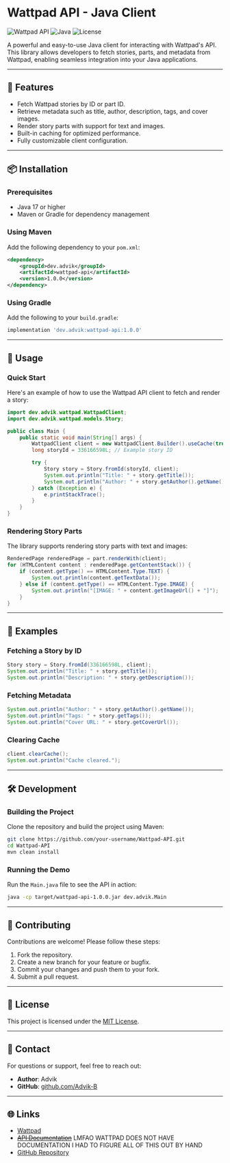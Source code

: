 
# Wattpad API - Java Client

![Wattpad API](https://img.shields.io/badge/Wattpad-API-orange?style=for-the-badge)
![Java](https://img.shields.io/badge/Java-17+-blue?style=for-the-badge)
![License](https://img.shields.io/badge/License-MIT-green?style=for-the-badge)

A powerful and easy-to-use Java client for interacting with Wattpad's API. This library allows developers to fetch stories, parts, and metadata from Wattpad, enabling seamless integration into your Java applications.

---

## 🌟 Features

- Fetch Wattpad stories by ID or part ID.
- Retrieve metadata such as title, author, description, tags, and cover images.
- Render story parts with support for text and images.
- Built-in caching for optimized performance.
- Fully customizable client configuration.

---

## 📦 Installation

### Prerequisites
- Java 17 or higher
- Maven or Gradle for dependency management

### Using Maven
Add the following dependency to your `pom.xml`:
```xml
<dependency>
    <groupId>dev.advik</groupId>
    <artifactId>wattpad-api</artifactId>
    <version>1.0.0</version>
</dependency>
```

### Using Gradle
Add the following to your `build.gradle`:
```gradle
implementation 'dev.advik:wattpad-api:1.0.0'
```

---

## 🚀 Usage

### Quick Start
Here's an example of how to use the Wattpad API client to fetch and render a story:

```java
import dev.advik.wattpad.WattpadClient;
import dev.advik.wattpad.models.Story;

public class Main {
    public static void main(String[] args) {
        WattpadClient client = new WattpadClient.Builder().useCache(true).build();
        long storyId = 336166598L; // Example story ID

        try {
            Story story = Story.fromId(storyId, client);
            System.out.println("Title: " + story.getTitle());
            System.out.println("Author: " + story.getAuthor().getName());
        } catch (Exception e) {
            e.printStackTrace();
        }
    }
}
```

### Rendering Story Parts
The library supports rendering story parts with text and images:
```java
RenderedPage renderedPage = part.renderWith(client);
for (HTMLContent content : renderedPage.getContentStack()) {
    if (content.getType() == HTMLContent.Type.TEXT) {
        System.out.println(content.getTextData());
    } else if (content.getType() == HTMLContent.Type.IMAGE) {
        System.out.println("[IMAGE: " + content.getImageUrl() + "]");
    }
}
```

---

## 📖 Examples

### Fetching a Story by ID
```java
Story story = Story.fromId(336166598L, client);
System.out.println("Title: " + story.getTitle());
System.out.println("Description: " + story.getDescription());
```

### Fetching Metadata
```java
System.out.println("Author: " + story.getAuthor().getName());
System.out.println("Tags: " + story.getTags());
System.out.println("Cover URL: " + story.getCoverUrl());
```

### Clearing Cache
```java
client.clearCache();
System.out.println("Cache cleared.");
```

---

## 🛠️ Development

### Building the Project
Clone the repository and build the project using Maven:
```bash
git clone https://github.com/your-username/Wattpad-API.git
cd Wattpad-API
mvn clean install
```

### Running the Demo
Run the `Main.java` file to see the API in action:
```bash
java -cp target/wattpad-api-1.0.0.jar dev.advik.Main
```

---

## 🤝 Contributing

Contributions are welcome! Please follow these steps:
1. Fork the repository.
2. Create a new branch for your feature or bugfix.
3. Commit your changes and push them to your fork.
4. Submit a pull request.

---

## 📜 License

This project is licensed under the [MIT License](LICENSE.txt).

---

## 💬 Contact

For questions or support, feel free to reach out:
- **Author**: Advik
- **GitHub**: [github.com/Advik-B](https://github.com/Advik-B)

---

## 🌐 Links

- [Wattpad](https://www.wattpad.com)
- ~~[API Documentation](https://www.wattpad.com/api-docs)~~ LMFAO WATTPAD DOES NOT HAVE DOCUMENTATION I HAD TO FIGURE ALL OF THIS OUT BY HAND
- [GitHub Repository](https://github.com/Advik-B/Wattpad-API.jar)
